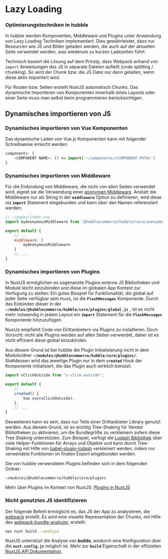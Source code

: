 # Lazy Loading

### Optimierungstechniken in hubble

In hubble werden Komponenten, Middleware und Plugins unter Anwendung von Lazy Loading Techniken implementiert.
Dies gewährleistet, dass nur Resourcen wie JS und Bilder geladen werden, die auch auf der aktuellen Seite verwendet werden, 
was wiederum zu kurzen Ladezeiten führt.

Technisch basiert die Lösung auf dem Prinzip, dass Webpack anhand von `import` Anweisungen das JS in separate Dateien aufteilt (code splitting / chunking).
So wird der Chunk bzw. die JS Datei nur dann geladen, wenn diese aktiv importiert wird. 

Für Routen bzw. Seiten erstellt NuxtJS automatisch Chunks. Das dynamische Importieren von Komponenten innerhalb eines Layouts oder einer Seite muss man
selbst beim programmieren berücksichtigen. 


## Dynamisches importieren von JS
### Dynamisches importieren von Vue Komponenten

Das dynamische Laden von Vue.js Komponenten kann mit folgender Schreibweise erreicht werden:

``` js
components: {
    <COMPONENT-NAME>: () => import('~/components/<COMPONENT-PATH>')
}
```


### Dynamisches importieren von Middleware
Für die Einbindung von Middleware, die nicht von allen Seiten verwendet wird, eignet sie die Verwendung einer [anonymen Middleware](https://nuxtjs.org/api/pages-middleware/#anonymous-middleware).
Anstatt die Middleware nur als String in der __`middleware`__ Option zu definieren, wird diese via __`import`__ Statement eingebunden und kann über den Namen referenziert werden:

``` js
// ~/pages/index.vue
import myAnonymousMiddleware from '@hubblecommerce/hubble/core/anonymous-middleware/myAnonymousMiddleware';

export default {
    // ...
    middleware: [
        myAnonymousMiddleware
    ]
    // ...
}
```


### Dynamisches importieren von Plugins
In NuxtJS ermöglichen es sogenannte Plugins externe JS Bibliotheken und Module leicht einzubinden und diese im globalen App Kontext zur Verfügung zu stellen:
Ein gutes Beispiel für Funktionalität, die global auf jeder Seite verfügbar sein muss, ist die __`FlashMessages`__ Komponente.
Durch das Einbinden dieser in der __`~/modules/@hubblecommerce/hubble/core/plugins/global.js`__ , 
ist es nicht mehr notwendig in jedem Layout ein __`import`__ Statement für die __`FlashMessages`__ Komponente hinzuzufügen.

NuxtJs empfiehlt Code von Drittanbietern via Plugins zu installieren. Doch Vorsicht: nicht alle Plugins werden auf allen Seiten verwendet, 
daher ist es nicht effizient diese global einzubinden. 

Aus diesem Grund ist bei hubble die Plugin Initialisierung nicht in dem Modulordner __`~/modules/@hubblecommerce/hubble/core/plugins/`__. 
Stattdessen wird das jeweilige Plugin nur in dem __`created`__ Hook der Komponente initialisiert, die das Plugin auch wirklich benutzt.
 
``` js
import vClickOutside from "v-click-outside";

export default {
    // ...
    created() {
        Vue.use(vClickOutside);
    },
    // ...
}
```

Desweiteren kann es sein, dass nur Teile einer Drittanbieter Library genutzt werden. 
Aus diesem Grund, ist es wichtig Tree-Shaking für Vendor Bibliotheken zu aktivieren, um die Bundlegröße zu verkleinern sofern diese Tree Shaking unterstützen.
Zum Beispiel, verfügt die [Lodash Bibliothek](https://lodash.com/docs/) über viele Helper-Funktionen für Arrays und Objekte und kann durch Tree-Shaking 
mit Hilfe von [babel-plugin-lodash](https://www.npmjs.com/package/babel-plugin-lodash) verkleinert werden, indem nur verwendete Funktionen im finalen Export 
eingebunden werden.

Die von hubble verwendeten Plugins befinden sich in dem folgenden Ordner:
```
~/modules/@hubblecommerce/hubble/core/plugins
```

Mehr über Plugins im Kontext von NuxtJS: [Plugins in NuxtJS](https://nuxtjs.org/guide/plugins)


### Nicht genutztes JS identifizieren
Der folgende Befehl ermöglicht es, das JS der App zu analysieren, die [webpack](https://webpack.js.org/) erstellt.
Es wird eine visuelle Representation der Chunks, mit Hilfe des [webpack-bundle-analyzer](https://www.npmjs.com/package/webpack-bundle-analyzer), erstellt:

``` bash
npx nuxt build --analyze
```
NuxtJS unterstüzt die Analyse von __builds__, wodurch eine Konfiguration über die __`nuxt.config.js`__ möglich ist.
Mehr zur __`build`__ Eigenschaft in der offiziellen [NuxtJS API Dokumentation](https://nuxtjs.org/api/configuration-build/#analyze).

